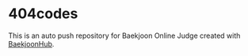 # 404codes
This is an auto push repository for Baekjoon Online Judge created with [BaekjoonHub](https://github.com/BaekjoonHub/BaekjoonHub).
